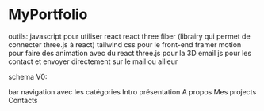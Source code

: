 # MyPortfolio


outils:
javascript pour utiliser react
react three fiber (librairy qui permet de connecter three.js à react)
tailwind css pour le front-end
framer motion pour faire des animation avec du react
three.js pour la 3D
email js pour les contact et envoyer directement sur le mail ou ailleur

schema V0:

bar navigation avec les catégories
Intro présentation
A propos
Mes projects
Contacts
